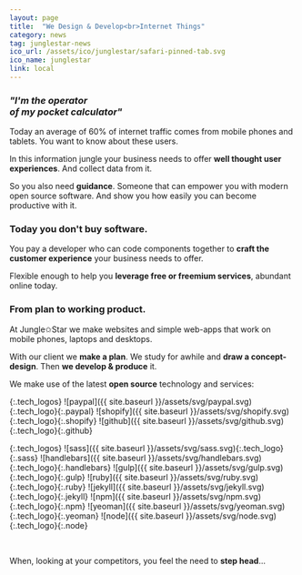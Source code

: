```yaml
---
layout: page
title:  "We Design & Develop<br>Internet Things"
category: news
tag: junglestar-news
ico_url: /assets/ico/junglestar/safari-pinned-tab.svg
ico_name: junglestar
link: local
---
```




### _"I'm the operator<br>of my pocket calculator"_

Today an average of 60% of internet traffic comes from mobile phones and tablets. You want to know about these users.

In this information jungle your business needs to offer **well thought user experiences**. And collect data from it.

So you also need **guidance**. Someone that can empower you with modern open source software. And show you how easily you can become productive with it.

### Today you don't buy software.

You pay a developer who can code components together to **craft the customer experience** your business needs to offer.

Flexible enough to help you **leverage free or freemium services**, abundant online today.



### From plan to working product.

At Jungle✩Star we make websites and simple web-apps that work on mobile phones, laptops and desktops.

With our client we **make a plan**. We study for awhile and **draw a concept-design**. Then **we develop & produce** it.


We make use of the latest **open source** technology and services:

{:.tech_logos}
![paypal]({{ site.baseurl }}/assets/svg/paypal.svg){:.tech_logo}{:.paypal}
![shopify]({{ site.baseurl }}/assets/svg/shopify.svg){:.tech_logo}{:.shopify}
![github]({{ site.baseurl }}/assets/svg/github.svg){:.tech_logo}{:.github}


{:.tech_logos}
![sass]({{ site.baseurl }}/assets/svg/sass.svg){:.tech_logo}{:.sass}
![handlebars]({{ site.baseurl }}/assets/svg/handlebars.svg){:.tech_logo}{:.handlebars}
![gulp]({{ site.baseurl }}/assets/svg/gulp.svg){:.tech_logo}{:.gulp}
![ruby]({{ site.baseurl }}/assets/svg/ruby.svg){:.tech_logo}{:.ruby}
![jekyll]({{ site.baseurl }}/assets/svg/jekyll.svg){:.tech_logo}{:.jekyll}
![npm]({{ site.baseurl }}/assets/svg/npm.svg){:.tech_logo}{:.npm}
![yeoman]({{ site.baseurl }}/assets/svg/yeoman.svg){:.tech_logo}{:.yeoman}
![node]({{ site.baseurl }}/assets/svg/node.svg){:.tech_logo}{:.node}

<br>

When, looking at your competitors, you feel the need to **step head**...
